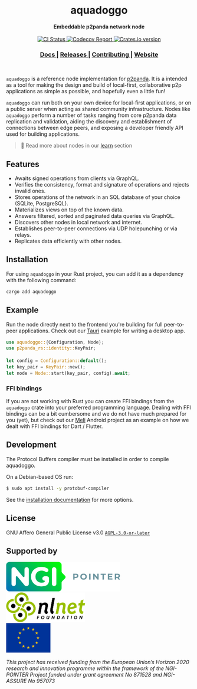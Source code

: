 <h1 align="center">aquadoggo</h1>

<div align="center">
  <strong>Embeddable p2panda network node</strong>
</div>

<br />

<div align="center">
  <!-- CI status -->
  <a href="https://github.com/p2panda/aquadoggo/actions">
    <img src="https://img.shields.io/github/actions/workflow/status/p2panda/aquadoggo/tests.yml?branch=main&style=flat-square" alt="CI Status" />
  </a>
  <!-- Codecov report -->
  <a href="https://app.codecov.io/gh/p2panda/aquadoggo/">
    <img src="https://img.shields.io/codecov/c/gh/p2panda/aquadoggo?style=flat-square" alt="Codecov Report" />
  </a>
  <!-- Crates version -->
  <a href="https://crates.io/crates/aquadoggo">
    <img src="https://img.shields.io/crates/v/aquadoggo.svg?style=flat-square" alt="Crates.io version" />
  </a>
</div>

<div align="center">
  <h3>
    <a href="https://docs.rs/aquadoggo">
      Docs
    </a>
    <span> | </span>
    <a href="https://github.com/p2panda/aquadoggo/releases">
      Releases
    </a>
    <span> | </span>
    <a href="https://github.com/p2panda/handbook#how-to-contribute">
      Contributing
    </a>
    <span> | </span>
    <a href="https://p2panda.org">
      Website
    </a>
  </h3>
</div>

<br/>

`aquadoggo` is a reference node implementation for [p2panda](https://p2panda.org). It is a intended as a tool for making the design and build of local-first, collaborative p2p applications as simple as possible, and hopefully even a little fun!

`aquadoggo` can run both on your own device for local-first applications, or on a public server when acting as shared community infrastructure. Nodes like `aquadoggo` perform a number of tasks ranging from core p2panda data replication and validation, aiding the discovery and establishment of connections between edge peers, and exposing a developer friendly API used for building applications.

> 📖 Read more about nodes in our [learn](https://p2panda.org/learn/networks) section

## Features

- Awaits signed operations from clients via GraphQL.
- Verifies the consistency, format and signature of operations and rejects invalid ones.
- Stores operations of the network in an SQL database of your choice (SQLite, PostgreSQL).
- Materializes views on top of the known data.
- Answers filtered, sorted and paginated data queries via GraphQL.
- Discovers other nodes in local network and internet.
- Establishes peer-to-peer connections via UDP holepunching or via relays.
- Replicates data efficiently with other nodes.

## Installation

For using `aquadoggo` in your Rust project, you can add it as a dependency with the following command:

```bash
cargo add aquadoggo
```

## Example

Run the node directly next to the frontend you're building for full peer-to-peer applications. Check out our [Tauri](https://github.com/p2panda/tauri-example) example for writing a desktop app.

```rust
use aquadoggo::{Configuration, Node};
use p2panda_rs::identity::KeyPair;

let config = Configuration::default();
let key_pair = KeyPair::new();
let node = Node::start(key_pair, config).await;
```

### FFI bindings

If you are not working with Rust you can create FFI bindings from the `aquadoggo` crate into your preferred programming language. Dealing with FFI bindings can be a bit cumbersome and we do not have much prepared for you (yet), but check out our [Meli](https://github.com/p2panda/meli/) Android project as an example on how we dealt with FFI bindings for Dart / Flutter.

## Development

The Protocol Buffers compiler must be installed in order to compile aquadoggo.

On a Debian-based OS run:

```bash
$ sudo apt install -y protobuf-compiler
```

See the [installation documentation](https://grpc.io/docs/protoc-installation/) for more options.

## License

GNU Affero General Public License v3.0 [`AGPL-3.0-or-later`](LICENSE)

## Supported by

<img src="https://raw.githubusercontent.com/p2panda/.github/main/assets/ngi-logo.png" width="auto" height="80px"><br />
<img src="https://raw.githubusercontent.com/p2panda/.github/main/assets/nlnet-logo.svg" width="auto" height="80px"><br />
<img src="https://raw.githubusercontent.com/p2panda/.github/main/assets/eu-flag-logo.png" width="auto" height="80px">

*This project has received funding from the European Union’s Horizon 2020
research and innovation programme within the framework of the NGI-POINTER
Project funded under grant agreement No 871528 and NGI-ASSURE No 957073*
